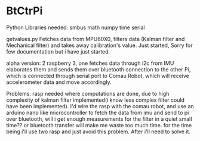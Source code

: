 # BtCtrPi

Python Libraries needed:
smbus
math
numpy 
time
serial


getvalues.py Fetches data from MPU60X0, filters data (Kalman filter and Mechanical filter) and takes away calibration's value.
Just started, Sorry for few documentation but i have just started.

alpha version: 
2 raspberry 3, one fetches data through i2c from IMU elaborates them and sends them over bluetooth connection to the other Pi, which is connected through serial port to Comau Robot, which will receive accelerometer data and move accordingly.

Problems: rasp needed where computations are done, due to high complexity of kalman filter implemented(i know less complex filter could have been implemented). I'd wire the rasp with the comau robot, and use an arduino nano like microcontroller to fetch the data from imu and send to pi over bluetooth, will i get enough measurements for the filter in a quiet small time?? or bluetooth transfer will make me waste too much time. for the time being i'll use two rasp and just avoid this problem. After i'll need to solve it. 
